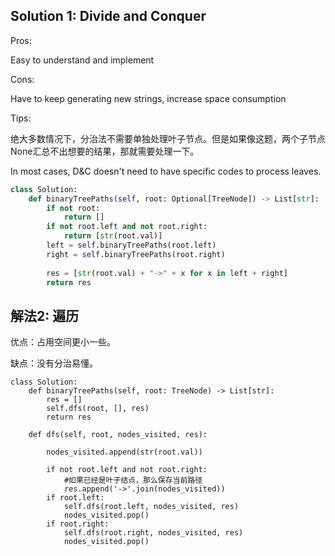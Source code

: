 ## Solution 1: Divide and Conquer
Pros:

Easy to understand and implement


Cons:

Have to keep generating new strings, increase space consumption

Tips:

绝大多数情况下，分治法不需要单独处理叶子节点。但是如果像这题，两个子节点None汇总不出想要的结果，那就需要处理一下。

In most cases, D&C doesn't need to have specific codes to process leaves. 

```py
class Solution:
    def binaryTreePaths(self, root: Optional[TreeNode]) -> List[str]:
        if not root:
            return []
        if not root.left and not root.right:
            return [str(root.val)]
        left = self.binaryTreePaths(root.left)
        right = self.binaryTreePaths(root.right)
        
        res = [str(root.val) + "->" + x for x in left + right]
        return res
```

## 解法2: 遍历
优点：占用空间更小一些。

缺点：没有分治易懂。

```
class Solution:
    def binaryTreePaths(self, root: TreeNode) -> List[str]:
        res = []
        self.dfs(root, [], res)
        return res
    
    def dfs(self, root, nodes_visited, res):
        
        nodes_visited.append(str(root.val))
        
        if not root.left and not root.right:
            #如果已经是叶子结点，那么保存当前路径
            res.append('->'.join(nodes_visited))
        if root.left:
            self.dfs(root.left, nodes_visited, res)
            nodes_visited.pop()
        if root.right:
            self.dfs(root.right, nodes_visited, res)
            nodes_visited.pop()
        
```
